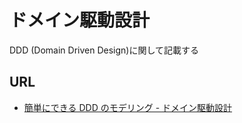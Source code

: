 # ドメイン駆動設計

DDD (Domain Driven Design)に関して記載する

## URL

- [簡単にできる DDD のモデリング - ドメイン駆動設計](https://little-hands.hatenablog.com/entry/2022/06/01/ddd-modeling)
